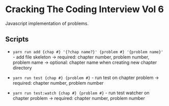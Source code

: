 # Cracking The Coding Interview Vol 6

Javascript implementation of problems.

## Scripts

- `yarn run add {chap #} '{?chap name?}' {problem #} '{problem name}'` - add file skeleton
  -> required: chapter number, problem number, problem name
  -> optional: chapter name when creating new chapter directory

- `yarn run test {chap #} {problem #}` - run test on chapter problem
  -> required: chapter number, problem number

- `yarn run test:watch {chap #} {problem #}` - run test watcher on chapter problem
  -> required: chapter number, problem number